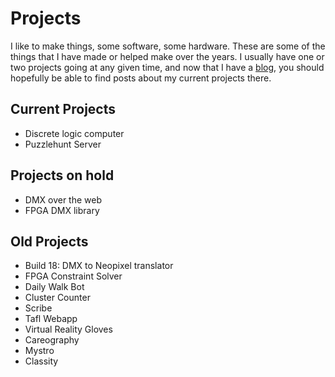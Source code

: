 ---
---
# Projects #

I like to make things, some software, some hardware. These are some of the things that I have made or helped make over the years. I usually have one or two projects going at any given time, and now that I have a [blog](/blog), you should hopefully be able to find posts about my current projects there. 

## Current Projects ##
- Discrete logic computer
- Puzzlehunt Server

## Projects on hold ##
- DMX over the web
- FPGA DMX library

## Old Projects ##
- Build 18: DMX to Neopixel translator
- FPGA Constraint Solver
- Daily Walk Bot
- Cluster Counter
- Scribe
- Tafl Webapp
- Virtual Reality Gloves
- Careography
- Mystro
- Classity


